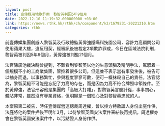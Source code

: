 ```yaml
---
layout: post
title: 壹傳媒用地欺詐案　黎智英判囚5年9個月
date: 2022-12-10 11:19:32.000000000 +08:00
link: https://news.rthk.hk/rthk/ch/component/k2/1679231-20221210.htm
categories: rthk
---
```


前壹傳媒集團創辦人黎智英及行政總監黃偉強隱瞞科技園公司，容許力高顧問公司使用蘋果大樓，違反租契，經審訊後被裁定2項欺詐罪成，今日在區域法院判刑，黎智英被判囚5年9個月，黃偉強被判監21個月。

法官陳廣池裁決時曾提到，不難看到黎智英以他的生意頭腦及精明手法，駕馭着一個規模不小的工商業集團，管控着很多公司，但這並不表示當有事發生後，被告可以抽身而退，以事務繁忙，參與程度寥寥可數，便可一概抹殺自己的責任。法官認為，黎智英絕不可能是忘記了力高的存在，而是因為力高不符合牌照申領條件。至於黃偉強，法官形容他是集團的「高級大打雜」，對黎智英言聽計從，事事關心，體貼非常，雖然沒有專業資格，但明顯是一個細心及對黎智英忠誠的人。

本案原第二被告，時任壹傳媒營運總裁周達權，曾以控方特赦證人身份出庭作供，法庭將他的案件押後至明年3月，以待黎智英國安法案件審結後再提訊，周達權亦會在黎智英國安法案件中，以污點證人身份作供。
